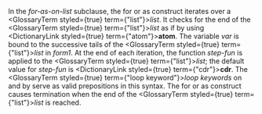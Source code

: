  



In the *for-as-on-list* subclause, the for or as construct iterates over a <GlossaryTerm styled={true} term={"list"}><i>list</i></GlossaryTerm>. It checks for the end of the <GlossaryTerm styled={true} term={"list"}><i>list</i></GlossaryTerm> as if by using <DictionaryLink styled={true} term={"atom"}><b>atom</b></DictionaryLink>. The variable *var* is bound to the successive tails of the <GlossaryTerm styled={true} term={"list"}><i>list</i></GlossaryTerm> in *form1*. At the end of each iteration, the function *step-fun* is applied to the <GlossaryTerm styled={true} term={"list"}><i>list</i></GlossaryTerm>; the default value for *step-fun* is <DictionaryLink styled={true} term={"cdr"}><b>cdr</b></DictionaryLink>. The <GlossaryTerm styled={true} term={"loop keyword"}><i>loop keywords</i></GlossaryTerm> on and by serve as valid prepositions in this syntax. The for or as construct causes termination when the end of the <GlossaryTerm styled={true} term={"list"}><i>list</i></GlossaryTerm> is reached. 



